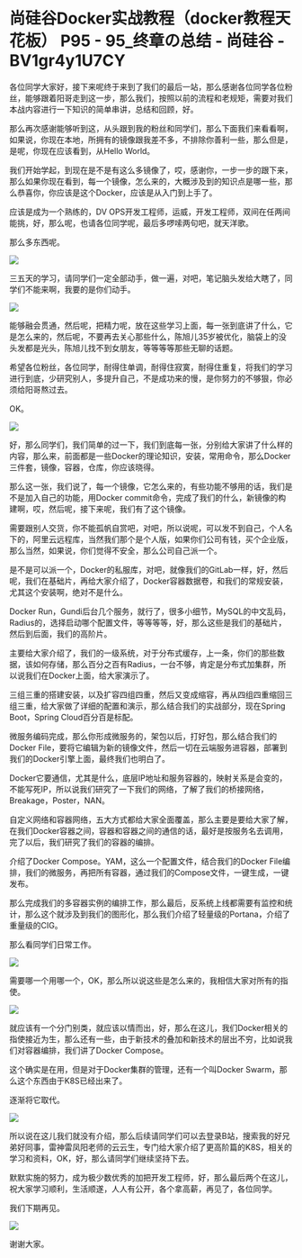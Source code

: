 # 尚硅谷Docker实战教程（docker教程天花板） P95 - 95_终章の总结 - 尚硅谷 - BV1gr4y1U7CY

各位同学大家好，接下来呢终于来到了我们的最后一站，那么感谢各位同学各位粉丝，能够跟着阳哥走到这一步，那么我们，按照以前的流程和老规矩，需要对我们本战内容进行一下知识的简单串讲，总结和回顾，好。

那么再次感谢能够听到这，从头跟到我的粉丝和同学们，那么下面我们来看看啊，如果说，你现在本地，所拥有的镜像跟我差不多，不排除你善利一些，那么但是，是呢，你现在应该看到，从Hello World。

我们开始学起，到现在是不是有这么多镜像了，哎，感谢你，一步一步的跟下来，那么如果你现在看到，每一个镜像，怎么来的，大概涉及到的知识点是哪一些，那么恭喜你，你应该是这个Docker，应该是从入门到上手了。

应该是成为一个熟练的，DV OPS开发工程师，运威，开发工程师，双间在任两间能挑，好，那么呢，也请各位同学呢，最后多啰嗦两句吧，就天洋歌。

那么多东西呢。

![](img/ee216348b74dc1bb158ce55dfd702ac3_1.png)

三五天的学习，请同学们一定全部动手，做一遍，对吧，笔记脑头发给大瞎了，同学们不能来啊，我要的是你们动手。

![](img/ee216348b74dc1bb158ce55dfd702ac3_3.png)

能够融会贯通，然后呢，把精力呢，放在这些学习上面，每一张到底讲了什么，它是怎么来的，然后呢，不要再去关心那些什么，陈旭儿35岁被优化，脑袋上的没头发都是光头，陈旭儿找不到女朋友，等等等等那些无聊的话题。

希望各位粉丝，各位同学，耐得住单调，耐得住寂寞，耐得住重复，将我们的学习进行到底，少研究别人，多提升自己，不是成功来的慢，是你努力的不够狠，你必须给阳哥熬过去。

OK。

![](img/ee216348b74dc1bb158ce55dfd702ac3_5.png)

好，那么同学们，我们简单的过一下，我们到底每一张，分别给大家讲了什么样的内容，那么来，前面都是一些Docker的理论知识，安装，常用命令，那么Docker三件套，镜像，容器，仓库，你应该晓得。

那么这一张，我们说了，每一个镜像，它怎么来的，有些功能不够用的话，我们是不是加入自己的功能，用Docker commit命令，完成了我们的什么，新镜像的构建啊，哎，然后呢，接下来呢，我们有了这个镜像。

需要跟别人交货，你不能孤帆自赏吧，对吧，所以说呢，可以发不到自己，个人名下的，阿里云远程库，当然我们那个是个人版，如果你们公司有钱，买个企业版，那么当然，如果说，你们觉得不安全，那么公司自己派一个。

是不是可以派一个，Docker的私服库，对吧，就像我们的GitLab一样，好，然后呢，我们在基础片，再给大家介绍了，Docker容器数据卷，和我们的常规安装，尤其这个安装啊，绝对不是什么。

Docker Run，Gundi后台几个服务，就行了，很多小细节，MySQL的中文乱码，Radius的，选择启动哪个配置文件，等等等等，好，那么这些是我们的基础片，然后到后面，我们的高阶片。

主要给大家介绍了，我们的一级系统，对于分布式缓存，上一条，你们的那些数据，该如何存储，那么百分之百有Radius，一台不够，肯定是分布式加集群，所以说我们在Docker上面，给大家演示了。

三组三重的搭建安装，以及扩容四组四重，然后又变成缩容，再从四组四重缩回三组三重，给大家做了详细的配置和演示，那么结合我们的实战部分，现在Spring Boot，Spring Cloud百分百是标配。

微服务编码完成，那么你形成微服务的，架包以后，打好包，那么结合我们的Docker File，要将它编辑为新的镜像文件，然后一切在云端服务进容器，部署到我们的Docker引擎上面，最终我们也明白了。

Docker它要通信，尤其是什么，底层IP地址和服务容器的，映射关系是会变的，不能写死IP，所以说我们研究了一下我们的网络，了解了我们的桥接网络，Breakage，Poster，NAN。

自定义网络和容器网络，五大方式都给大家全面覆盖，那么主要是要给大家了解，在我们Docker容器之间，容器和容器之间的通信的话，最好是按服务名去调用，完了以后，我们研究了我们的容器的编排。

介绍了Docker Compose。YAM，这么一个配置文件，结合我们的Docker File编排，我们的微服务，再把所有容器，通过我们的Compose文件，一键生成，一键发布。

那么完成我们的多容器实例的编排工作，那么最后，反系统上线都需要有监控和统计，那么这个就涉及到我们的图形化，那么我们介绍了轻量级的Portana，介绍了重量级的CIG。

那么看同学们日常工作。

![](img/ee216348b74dc1bb158ce55dfd702ac3_7.png)

需要哪一个用哪一个，OK，那么所以说这些是怎么来的，我相信大家对所有的指使。

![](img/ee216348b74dc1bb158ce55dfd702ac3_9.png)

就应该有一个分门别类，就应该以情而出，好，那么在这儿，我们Docker相关的指使接近为生，那么还有一些，由于新技术的叠加和新技术的层出不穷，比如说我们对容器编排，我们讲了Docker Compose。

这个确实是在用，但是对于Docker集群的管理，还有一个叫Docker Swarm，那么这个东西由于K8S已经出来了。

逐渐将它取代。

![](img/ee216348b74dc1bb158ce55dfd702ac3_11.png)

所以说在这儿我们就没有介绍，那么后续请同学们可以去登录B站，搜索我的好兄弟好同事，雷神雷凤阳老师的云云生，专门给大家介绍了更高阶篇的K8S，相关的学习和资料，OK，好，那么请同学们继续坚持下去。

默默实施的努力，成为极少数优秀的加把开发工程师，好，那么最后两个在这儿，祝大家学习顺利，生活顺遂，人人有公开，各个拿高薪，再见了，各位同学。

我们下期再见。

![](img/ee216348b74dc1bb158ce55dfd702ac3_13.png)

谢谢大家。